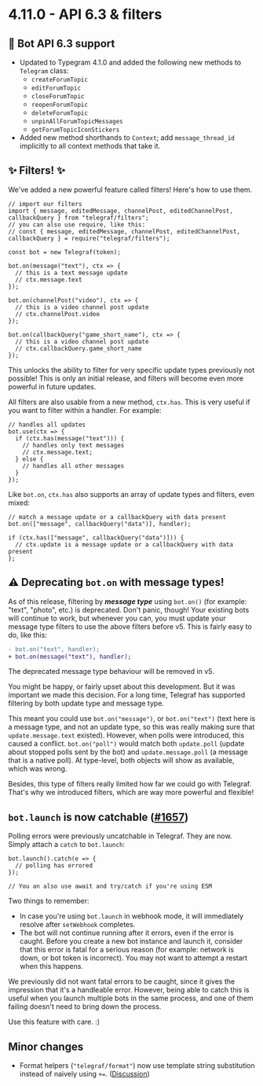 # 4.11.0 - API 6.3 & filters

## 🔺 Bot API 6.3 support

- Updated to Typegram 4.1.0 and added the following new methods to `Telegram` class:
  - `createForumTopic`
  - `editForumTopic`
  - `closeForumTopic`
  - `reopenForumTopic`
  - `deleteForumTopic`
  - `unpinAllForumTopicMessages`
  - `getForumTopicIconStickers`
- Added new method shorthands to `Context`; add `message_thread_id` implicitly to all context methods that take it.

## ✨ Filters! ✨

We've added a new powerful feature called filters! Here's how to use them.

```TS
// import our filters
import { message, editedMessage, channelPost, editedChannelPost, callbackQuery } from "telegraf/filters";
// you can also use require, like this:
// const { message, editedMessage, channelPost, editedChannelPost, callbackQuery } = require("telegraf/filters");

const bot = new Telegraf(token);

bot.on(message("text"), ctx => {
  // this is a text message update
  // ctx.message.text
});

bot.on(channelPost("video"), ctx => {
  // this is a video channel post update
  // ctx.channelPost.video
});

bot.on(callbackQuery("game_short_name"), ctx => {
  // this is a video channel post update
  // ctx.callbackQuery.game_short_name
});
```

This unlocks the ability to filter for very specific update types previously not possible! This is only an initial release, and filters will become even more powerful in future updates.

All filters are also usable from a new method, `ctx.has`. This is very useful if you want to filter within a handler. For example:

```TS
// handles all updates
bot.use(ctx => {
  if (ctx.has(message("text"))) {
    // handles only text messages
    // ctx.message.text;
  } else {
    // handles all other messages
  }
});
```

Like `bot.on`, `ctx.has` also supports an array of update types and filters, even mixed:

```TS
// match a message update or a callbackQuery with data present
bot.on(["message", callbackQuery("data")], handler);

if (ctx.has(["message", callbackQuery("data")])) {
  // ctx.update is a message update or a callbackQuery with data present
};
```

## ⚠️ Deprecating `bot.on` with message types!

As of this release, filtering by _**message type**_ using `bot.on()` (for example: "text", "photo", etc.) is deprecated. Don't panic, though! Your existing bots will continue to work, but whenever you can, you must update your message type filters to use the above filters before v5. This is fairly easy to do, like this:

```diff
- bot.on("text", handler);
+ bot.on(message("text"), handler);
```

The deprecated message type behaviour will be removed in v5.

You might be happy, or fairly upset about this development. But it was important we made this decision. For a long time, Telegraf has supported filtering by both update type and message type.

This meant you could use `bot.on("message")`, or `bot.on("text")` (text here is a message type, and not an update type, so this was really making sure that `update.message.text` existed). However, when polls were introduced, this caused a conflict. `bot.on("poll")` would match both `update.poll` (update about stopped polls sent by the bot) and `update.message.poll` (a message that is a native poll). At type-level, both objects will show as available, which was wrong.

Besides, this type of filters really limited how far we could go with Telegraf. That's why we introduced filters, which are way more powerful and flexible!

## `bot.launch` is now catchable ([#1657](https://github.com/telegraf/telegraf/issues/1657))

Polling errors were previously uncatchable in Telegraf. They are now. Simply attach a `catch` to `bot.launch`:

```TS
bot.launch().catch(e => {
  // polling has errored
});

// You an also use await and try/catch if you're using ESM
```

Two things to remember:

- In case you're using `bot.launch` in webhook mode, it will immediately resolve after `setWebhook` completes.
- The bot will not continue running after it errors, even if the error is caught. Before you create a new bot instance and launch it, consider that this error is fatal for a serious reason (for example: network is down, or bot token is incorrect). You may not want to attempt a restart when this happens.

We previously did not want fatal errors to be caught, since it gives the impression that it's a handleable error. However, being able to catch this is useful when you launch multiple bots in the same process, and one of them failing doesn't need to bring down the process.

Use this feature with care. :)

## Minor changes

- Format helpers (`"telegraf/format"`) now use template string substitution instead of naively using `+=`. ([Discussion](https://t.me/TelegrafJSChat/87251))
